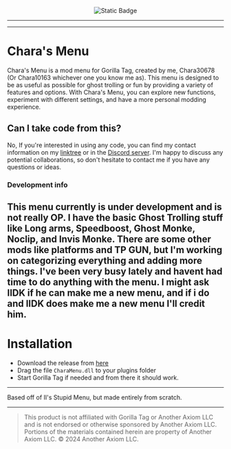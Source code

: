 <p align="center">
	<img alt="Static Badge" src="https://img.shields.io/badge/Discord-7_online-purple">
	
---
 
</p>

---

# Chara's Menu
Chara's Menu is a mod menu for Gorilla Tag, created by me, Chara30678 (Or Chara10163 whichever one you know me as). This menu is designed to be as useful as possible for ghost trolling or fun by providing a variety of features and options. With Chara's Menu, you can explore new functions, experiment with different settings, and have a more personal modding experience.

## Can I take code from this?
No, If you're interested in using any code, you can find my contact information on my [linktree](https://linktr.ee/Chara10163) or in the [Discord server](https://discord.gg/GXsK5gcFJp). I'm happy to discuss any potential collaborations, so don't hesitate to contact me if you have any questions or ideas.

### Development info
This menu currently is under development and is not really OP. I have the basic Ghost Trolling stuff like Long arms, Speedboost, Ghost Monke, Noclip, and Invis Monke. There are some other mods like platforms and TP GUN, but I'm working on categorizing everything and adding more things. I've been very busy lately and havent had time to do anything with the menu. I might ask IIDK if he can make me a new menu, and if i do and IIDK does make me a new menu I'll credit him.
---

# Installation

- Download the release from [here](https://github.com/Chara30677/Charas.menu-Reborn-/releases/tag/v1.0.0)
- Drag the file `CharaMenu.dll` to your plugins folder
- Start Gorilla Tag if needed and from there it should work.

---

Based off of II's Stupid Menu, but made entirely from scratch.

---

> This product is not affiliated with Gorilla Tag or Another Axiom LLC and is not endorsed or otherwise sponsored by Another Axiom LLC. Portions of the materials contained herein are property of Another Axiom LLC. © 2024 Another Axiom LLC.
